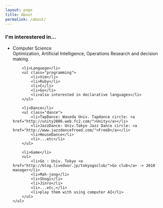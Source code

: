 ```yaml
---
layout: page
title: About
permalink: /about/
---
```


<div>
	<h3>I'm interestered in...</h3>
	<ul class="interest">
		<li>Computer Science</li>
		<div id="CS">Optimization, Artificial Intelligence, Operations Research and decision making.</div>

		<li>Languege</li>
		<ul class="programming">
			<li>Vim</li>
			<li>Ruby</li>
			<li>C</li>
			<li>Go</li>
			<li>also interested in declarative languages</li>
		</ul>

		<li>Dance</li>
		<ul class="dance">
			<li>TapDance: Waseda Univ. Tapdance circle: <a href="http://unity2006.web.fc2.com/">Unity</a></li>
			<li>JazzDance: Univ.Tokyo Jazz Dance circle: <a href="http://www.jazzdancefreed.com/">FreeD</a></li>
			<li>HouseDance</li>
			<li>...etc</li>
		</ul>

		<li>Game</li>
		<ul>
			<li>Go : Univ. Tokyo <a href="http://blog.livedoor.jp/tokyogoclub/">Go club</a> -> 2010 manager</li>
			<li>Mah-jong</li>
            <li>Shogi</li>
			<li>Jinro</li>
			<li>...etc,</li>
			<li>play them with using computer AI</li>
		</ul>
	</ul>
</div>
